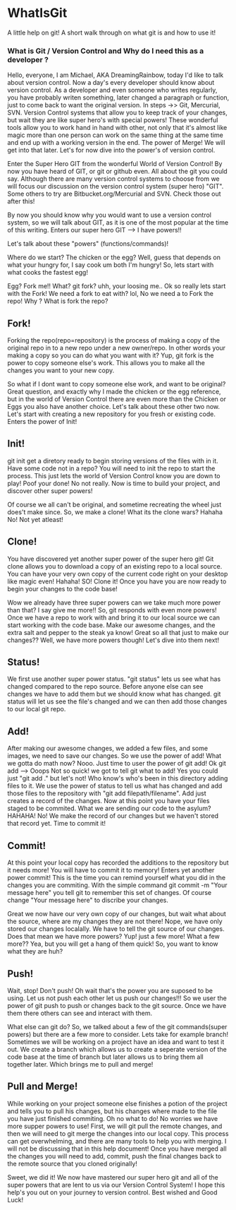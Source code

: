 # WhatIsGit
A little help on git! A short walk through on what git is and how to use it!

### What is Git / Version Control and Why do I need this as a developer ?

Hello, everyone, I am Michael, AKA DreamingRainbow, today I'd like to talk about version control. Now a day's every developer should know about version control.
As a developer and even someone who writes regularly, you have probably writen something, later changed a paragraph or function, just to come back to want the 
original version. In steps  ->> Git, Mercurial, SVN. Version Control systems that allow you to keep track of your changes, but wait they are like super hero's
with special powers! These wonderful tools allow you to work hand in hand with other, not only that it's almost like magic more than one person can work on the 
same thing at the same time and end up with a working version in the end. The power of Merge! We will get into that later. Let's for now dive into the power's of
version control.

Enter the Super Hero GIT from the wonderful World of Version Control!
By now you have heard of GIT, or git or github even. All about the git you could say.  Although there are many version control systems to choose from we will focus
our discussion on the version control system (super hero) "GIT". Some others to try are Bitbucket.org/Mercurial and SVN. Check those out after this! 

By now you should know why you would want to use a version control system, so we will talk about GIT, as it is one of the most popular at the time of this writing.
Enters our super hero GIT --> I have powers!!

Let's talk about these "powers" (functions/commands)!

Where do we start? The chicken or the egg? Well, guess that depends on what your hungry for, I say cook um both I'm hungry! So, lets start with what cooks the fastest egg!

Egg? Fork me!! What? git fork? uhh, your loosing me.. Ok so really lets start with the Fork! We need a fork to eat with? lol, No we need a to Fork the repo! Why ? What is fork
the repo?

## Fork!
Forking the repo(repo=repository) is the process of making a copy of the original repo in to a new repo under a new owner/repo. In other words your making a copy 
so you can do what you want with it? Yup, git fork is the power to copy someone else's work. This allows you to make all the changes you want to your new copy.

So what if I dont want to copy someone else work, and want to be original? Great question, and exactly why I made the chicken or the egg reference, but in the world of
Version Control there are even more than the Chicken or Eggs you also have another choice. Let's talk about these other two now. Let's start with creating a new repository
for you fresh or existing code. Enters the power of Init!

## Init!
git init get a diretory ready to begin storing versions of the files with in it. Have some code not in a repo? You will need to init the repo to start the process. This
just lets the world of Version Control know you are down to play! Poof your done! No not really. Now is time to build your project, and discover other super powers! 

Of course we all can't be original, and sometime recreating the wheel just does't make since. So, we make a clone! What its the clone wars? Hahaha No! Not yet atleast!

## Clone!
You have discovered yet another super power of the super hero git! Git clone allows you to download a copy of an existing repo to a local source. You can have your very own copy of the
current code right on your desktop like magic even! Hahaha! SO! Clone it! Once you have you are now ready to begin your changes to the code base!

Wow we already have three super powers can we take much more power than that? I say give me more!! So, git responds with even more powers! Once we have a repo to work with and bring it to 
our local source we can start working with the code base. Make our awesome changes, and the extra salt and pepper to the steak ya know! Great so all that just to make our changes??
Well, we have more powers though! Let's dive into them next!

## Status!
We first use another super power status. "git status" lets us see what has changed compared to the repo source. Before anyone else can see changes we have to add them but we should know what
has changed. git status will let us see the file's changed and we can then add those changes to our local git repo.

## Add!
After making our awesome changes, we added a few files, and some images, we need to save our changes. So we use the power of add! What we gotta do math now? Nooo. Just time to user the power
of git add! Ok git add --> Ooops Not so quick! we got to tell git what to add! Yes you could just "git add ." but let's not! Who know's who's been in this directory adding files to it. We use 
the power of status to tell us what has changed and add those files to the repository with "git add filepath/filename". Add just creates a record of the changes. Now at this point you have your files
staged to be commited. What we are sending our code to the asylum? HAHAHA! No! We make the record of our changes but we haven't stored that record yet. Time to commit it!

## Commit!
At this point your local copy has recorded the additions to the repository but it needs more! You will have to commit it to memory! Enters yet another power commit! This is the time you can remind yourself
what you did in the changes you are commiting. With the simple command git commit -m "Your message here" you tell git to remember this set of changes. Of course change "Your message here" to discribe your changes.

Great we now have our very own copy of our changes, but wait what about the source, where are my changes they are not there! Nope, we have only stored our changes localally. We have to tell
the git source of our changes. Does that mean we have more powers? Yup! just a few more! What a few more?? Yea, but you will get a hang of them quick! So, you want to know what they are huh?

## Push!
Wait, stop! Don't push! Oh wait that's the power you are suposed to be using. Let us not push each other let us push our changes!!! So we user the power of git push to push or changes back to the git source. 
Once we have them there others can see and interact with them.

What else can git do? 
So, we talked about a few of the git commands(super powers) but there are a few more to consider. Lets take for example branch! Sometimes we will be working on a project have an idea and want to test it out. 
We create a branch which allows us to create a seperate version of the code base at the time of branch but later allows us to bring them all together later. Which brings me to pull and merge!

## Pull and Merge!
While working on your project someone else finishes a potion of the project and tells you to pull his changes, but his changes where made to the file you have just finished commiting. Oh no what to do!
No worries we have more supper powers to use! First, we will git pull the remote changes, and then we will need to git merge the changes into our local copy. This process can get overwhelming, and there are many tools to help you with merging.
I will not be discussing that in this help document! Once you have merged all the changes you will need to add, commit, push the final changes back to the remote source that you cloned originally!

Sweet, we did it! We now have mastered our super hero git and all of the super powers that are lent to us via our Version Control System! I hope this help's you out on your journey to version control. 
Best wished and Good Luck!
